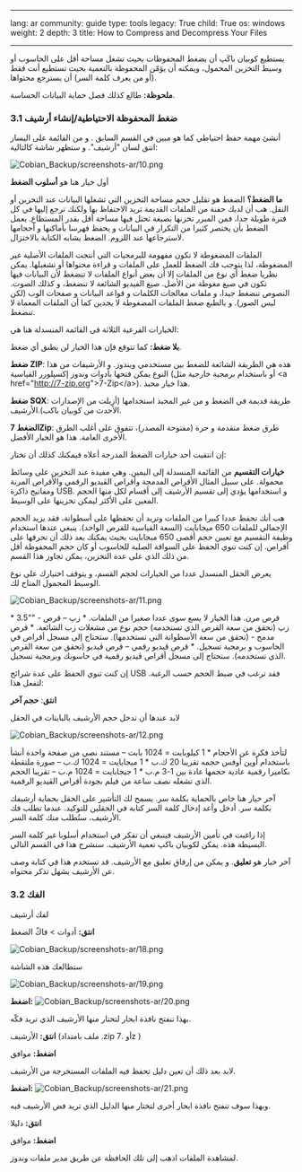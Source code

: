 

---

lang: ar
community: guide
type: tools
legacy: True
child: True
os: windows
weight: 2
depth: 3
title: How to Compress and Decompress Your Files

---

<p>يستطيع كوبيان باكَپ أن يضغط المحفوظات بحيث تشغل مساحة أقل على الحاسوب أو وسيط التخزين المحمول، ويمكنه أن يؤمّن المحفوظة بالتعمية بحيث تستطيع أنت فقط (أو من يعرف كلمة السر) أن يسترجع محتواها.</p>

<p><strong>ملحوظة:</strong> طالع كذلك فصل حماية البيانات الحساسة.</p>

<h3>3.1 ضغط المحفوظة الاحتياطية/إنشاء أرشيف</h3>

<p>أنشئ مهمة حفظ احتياطي كما هو مبين في القسم السابق . و من القائمة على اليسار انتق لسان "أرشيف". و ستظهر شاشة كالتالية:</p>

<p><img alt="Cobian_Backup/screenshots-ar/10.png" src="/sites/securitybkp.ngoinabox.org/files/u5/cobian-ar/10.png" title="Cobian_Backup/screenshots-ar/10.png" /></p>

<p>أول خيار هنا هو <strong>أسلوب الضغط</strong></p>

<p><strong>ما الضغط؟</strong> الضغط هو تقليل حجم مساحة التخزين التي تشغلها البيانات عند التخزين أو النقل. هب أن لديك حفنة من الملفات القديمة تريد الاحتفاظ بها ولكنك ترجع إليها في كل فترة طويلة جدا، فمن المبرر تخزنها بصيغة تحتل فيها مساحة أقل بقدر المستطاع. يعمل الضغط بأن يختصر كثيرا من التكرار في البيانات و يحفظ فهرسا بأماكنها و أحجامها لاسترجاعها عند اللزوم. الضغط يشابه الكتابة بالاختزال.</p>

<p>الملفات المضغوطة لا تكون مفهومة للبرمجيات التي أنتجت الملفات الأصلية غير المضغوطة، لذا يتوجب فك الضغط للعمل على الملفات و قراءة محتواها أو تشغيلها. يمكن نظريا ضغط أي نوع من الملفات إلا أن بعض أنواع الملفات لا تنضغط لأن البيانات فيها تكون في صيغ مغوطة من الأصل. صيغ الفيديو الشائعة لا تنضغط، و كذلك الصوت. النصوص تنضغط جيدا، و ملفات معالجات الكلمات و قواعد البيانات و صفحات الوب (لكن ليس الصور). و بالطبع ضغط الملفات المضغوطة لا يجدين كما أن الملفات المعماة لا تنضغط.</p>

<p>الخيارات الفرعية الثلاثة في القائمة المنسدلة هنا هي:</p>

<p><strong>بلا ضغط:</strong> كما تتوقع فإن هذا الخيار لن يطبق أي ضغط.</p>

<p><strong>ضغط ZIP</strong>: هذه هي الطريقة الشائعة للضغط بين مستخدمي ويندوز. و الأرشيفات من هذا النوع يمكن فتحها بأدوات وندوز إكسپلورر القياسية (أو باستخدام برمجية خارجية مثل &lt;a href="<a class="ext-link" href="http://7-zip.org"><span class="icon">http://7-zip.org</span></a>"&gt;7-Zip&lt;/a&gt;). هذا خيار محبذ.</p>

<p><strong>ضغط SQX</strong>: طريقة قديمة في الضغط و من غير المحبذ استخدامها (أزيلت من الإصدارات الأحدث من كوبيان باكب).الأرشيف.</p>

<p><strong>الضغط 7Zip</strong>: طرق ضغط متقدمة و حرة (مفتوحة المصدر)، تتفوق على أغلب الطرق الأخرى العامة. هذا هو الخيار الأفضل.</p>

<p>إن انتقيت أحد خيارات الضغط المدرجة أعلاه فيمكنك كذلك أن تختار:</p>

<p><strong>خيارات التقسيم</strong> من القائمة المنسدلة إلى اليمين. وهي مفيدة عند التخزين على وسائط محمولة. على سبيل المثال الأقراص المدمجة وأقراص الڤيديو الرقمي والأقراص المرنة ومفاتيح ذاكرة USB. و استخدامها يؤدي إلى تقسيم الأرشيف إلى أقسام لكل منها الحجم المعين على الأكثر ليمكن تخزينها على الوسيط.</p>

<p>هب أنك تحفظ عددا كبيرا من الملفات وتريد أن تحفظها على أسطوانة، فقد يزيد الحجم الإجمالي للملفات 650 ميجابايت (السعة القياسية للقرص الواحد). ينبغي عندها استخدام وظيفة التقسيم مع تعيين حجم أقصى 650 مبجابايت بحيث يمكنك بعد ذلك أن تحرقها على أقراص. إن كنت تنوي الحفظ على السواقة الصلبة للحاسوب أو كان حجم المحفوظة أقل من ذلك الذي على عدة التخزين، يمكن تجاوز هذا القسم.</p>

<p>يعرض الحقل المنسدل عددا من الخيارات لحجم القسم، و يتوقف اختيارك على نوع الوسيط المحمول المتاح لك.</p>

<p><img alt="Cobian_Backup/screenshots-ar/11.png" src="/sites/securitybkp.ngoinabox.org/files/u5/cobian-ar/11.png" title="Cobian_Backup/screenshots-ar/11.png" /></p>

<p>* 3.5"" - قرص مرن. هذا الخيار لا يسع سوى عددا صغيرا من الملفات. * زپ – قرص زپ (تحقق من سعة القرص الذي تستخدمه) حجم نوع من مشغلات زب الشائعة. * قرص مدمج - (تحقق من سعة الأسطوانة التي تستخدمها). ستحتاج إلى مسجل أقراص في الحاسوب و برمجية تسجيل. * قرص ڤيديو رقمي – قرص ڤيديو (تحقق من سعة القرص الذي تستخدمه). ستحتاج إلى مسجل أقراص ڤيديو رقمية في حاسوبك وبرمجية تسجيل.</p>

<p>إن كنت تنوي الحفظ على عدة شرائح USB فقد ترغب في ضبط الحجم حسب الرغبة. لتفعل هذا:</p>

<p><strong>انتق</strong>: <strong>حجم آخر</strong></p>

<p>لابد عندها أن تدخل حجم الأرشيف بالبايتات في الحقل</p>

<p><img alt="Cobian_Backup/screenshots-ar/12.png" src="/sites/securitybkp.ngoinabox.org/files/u5/cobian-ar/12.png" title="Cobian_Backup/screenshots-ar/12.png" /></p>

<p>لتأخذ فكرة عن الأحجام * 1 كيلوبايت = 1024 بايت – مستند نصي من صفحة واحدة أنشأ باستخدام أوپن أوفس حجمه تقريبا 20 ك.ب * 1 ميجابايت = 1024 ك.ب – صورة ملتقطة بكاميرا رقمية عادية حجمها عادة بين 1-3 م.ب * 1 جيجابايت = 1024 م.ب – تقريبا الحجم الذي تشغله نصف ساعة من فيلم بجودة أقراص الڤيديو الرقمية.</p>

<p>آخر خيار هنا خاص بالحماية بكلمة سر. يسمح لك التأشير على الحقل بحماية أرشيفك بكلمة سر. أدخل وأعد إدخال كلمة السر كتابة في الحقلين للتوكيد. عندما تطلب فك الأرشيف، ستُطلب منك كلمة السر.</p>

<p>إذا راغبت في تأمين الأرشيف فينبغي أن تفكر في استخدام أسلوبا غير كلمة السر البسيطة هذه. يمكن لكوبيان باكپ تعمية الأرشيف. سنشرح هذا في القسم التالي.</p>

<p>آخر خيار هو <strong>تعليق</strong>. و يمكن من إرفاق تعليق مع الأرشيف. قد تستخدم هذا في كتابة وصف عن الأرشيف يشهل تذكر محتواه.</p>

<h3>3.2 الفك</h3>

<p>لفك أرشيف</p>

<p><strong>انتق:</strong> أدوات &gt; فاكّ الضغط</p>

<p><img alt="Cobian_Backup/screenshots-ar/18.png" src="/sites/securitybkp.ngoinabox.org/files/u5/cobian-ar/18.png" title="Cobian_Backup/screenshots-ar/18.png" /></p>

<p>ستطالعك هذه الشاشة</p>

<p><img alt="Cobian_Backup/screenshots-ar/19.png" src="/sites/securitybkp.ngoinabox.org/files/u5/cobian-ar/19.png" title="Cobian_Backup/screenshots-ar/19.png" /></p>

<p><strong>اضغط:</strong> <img alt="Cobian_Backup/screenshots-ar/20.png" src="/sites/securitybkp.ngoinabox.org/files/u5/cobian-ar/20.png" title="Cobian_Backup/screenshots-ar/20.png" /></p>

<p>بهذا تنفتح نافذة ابحار لتختار منها الأرشيف الذي تريد فكّه.</p>

<p><strong>انتق:</strong> الأرشيف (ملف بامتداد .zip أو .7z )</p>

<p><strong>اضغط:</strong> موافق</p>

<p>لابد بعد ذلك أن تعين دليل تحفظ فيه الملفات المستخرجة من الأرشيف.</p>

<p><strong>اضغط:</strong> <img alt="Cobian_Backup/screenshots-ar/21.png" src="/sites/securitybkp.ngoinabox.org/files/u5/cobian-ar/21.png" title="Cobian_Backup/screenshots-ar/21.png" /></p>

<p>وبهذا سوف تنفتح نافذة ابحار أخرى لتختار منها الدليل الذي تريد فض الأرشيف فيه.</p>

<p><strong>انتق:</strong> دليلا</p>

<p><strong>اضغط:</strong> موافق</p>

<p>لمشاهدة الملفات اذهب إلى تلك الحافظة عن طريق مدير ملفات وندوز.</p>


